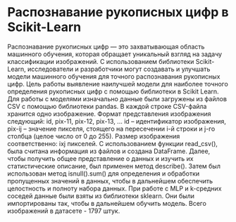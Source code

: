 # Распознавание рукописных цифр в Scikit-Learn
Распознавание рукописных цифр — это захватывающая область машинного обучения, которая обращает уникальный взгляд на задачу классификации изображений. С использованием библиотеки Scikit-Learn, исследователи и разработчики могут создавать и улучшать модели машинного обучения для точного распознавания рукописных цифр. Цель работы выявление наилучшей модели для наиболее точного определения рукописных цифр с помощью библиотеки в Scikit Learn.
Для работы с моделями изначально данные были загружены из файлов CSV с помощью библиотеки pandas. В каждой строке CSV-файла хранится одно изображение. Формат представления изображения следующий: id, pix-11, pix-12, pix-13, ... id – идентификатор изображения, pix-ij – значение пикселя, стоящего на пересечении i-й строки и j-го столбца (целое число от 0 до 255). Размер изображения соответственно: ixj пикселей.  С использованием функции read_csv(), была считана информация из файлов и создана DataFrame. Далее, чтобы получить общее представление о данных и изучить их статистические описание, был применен метод describe(). Затем был использован метод isnull().sum() для определения и обработки пропущенных значений в данных, чтобы в дальнейшем обеспечить целостность и полноту набора данных.
При работе с MLP и k-средних соседей данные были взяты из библиотеки sklearn. Они были импортированы так, чтобы в дальнейшем обучить модель. Всего изображений в датасете - 1797 штук.
